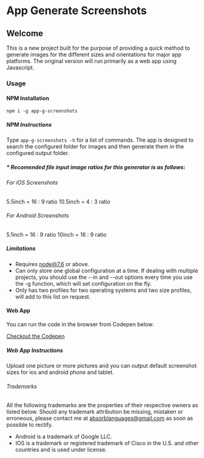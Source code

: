 # App Generate Screenshots
## Welcome

This is a new project built for the purpose of providing a quick method to generate images for the different sizes and orientations for major app platforms.
The original version will run primarily as a web app using Javascript.

### Usage
#### NPM Installation

`npm i -g app-g-screenshots`

##### NPM Instructions
Type `app-g-screenshots -h` for a list of commands. The app is designed to search the configured folder for images and then generate them in the configured output folder.

##### * Recomended file input image ratios for this generator is as follows:
###### For iOS Screenshots
5.5inch  = 16 : 9 ratio
10.5inch = 4 : 3 ratio
###### For Android Screenshots
5.1inch  = 16 : 9 ratio
10inch   = 16 : 9 ratio

##### Limitations
* Requires node@7.6 or above.
* Can only store one global configuration at a time. If dealing with multiple projects, you should use the --in and --out options every time you use the -g function, which will set configuration on the fly.
* Only has two profiles for two operating systems and two size profiles, will add to this list on request.

#### Web App
You can run the code in the browser from Codepen below:

[Checkout the Codepen](https://codepen.io/crushingcodes/pen/bZRpKJ#)

##### Web App Instructions
Upload one picture or more pictures and you can output default screenshot sizes for ios and android phone and tablet.

###### Trademarks
All the following trademarks are the properties of their respective owners as listed below. Should any trademark attribution be missing, mistaken or erroneous, please contact me at absorblanguages@gmail.com as soon as possible to rectify.

* Android is a trademark of Google LLC.
* IOS is a trademark or registered trademark of Cisco in the U.S. and other countries and is used under license.
